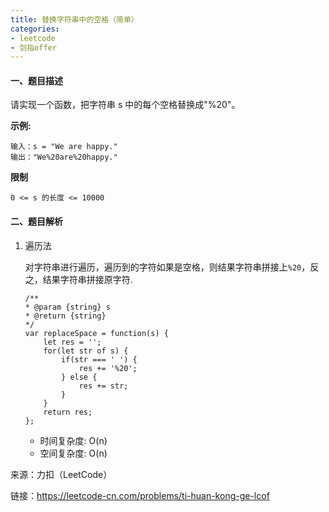 ```yaml
---
title: 替换字符串中的空格（简单）
categories:
- leetcode
- 剑指offer
---
```


#### 一、题目描述

请实现一个函数，把字符串 s 中的每个空格替换成"%20"。

**示例:**

```
输入：s = "We are happy."
输出："We%20are%20happy."
```

**限制**

```
0 <= s 的长度 <= 10000
```

#### 二、题目解析

1. 遍历法

    对字符串进行遍历，遍历到的字符如果是空格，则结果字符串拼接上`%20`，反之，结果字符串拼接原字符.

    ```
    /**
    * @param {string} s
    * @return {string}
    */
    var replaceSpace = function(s) {
        let res = '';
        for(let str of s) {
            if(str === ' ') {
                res += '%20';
            } else {
                res += str;
            }
        }
        return res;
    };
    ```

    - 时间复杂度: O(n)
    - 空间复杂度: O(n)


来源：力扣（LeetCode）

链接：https://leetcode-cn.com/problems/ti-huan-kong-ge-lcof
